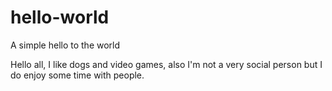 # hello-world
A simple hello to the world

Hello all, I like dogs and video games, also I'm not a very social person but I do enjoy some time with people.
